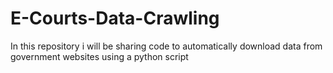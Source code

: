 # E-Courts-Data-Crawling
 In this repository i will be sharing code to automatically download data from government websites using a python script 
